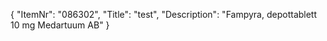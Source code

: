 {
  "ItemNr": "086302",
  "Title": "test",
  "Description": "Fampyra, depottablett 10 mg Medartuum AB"
}